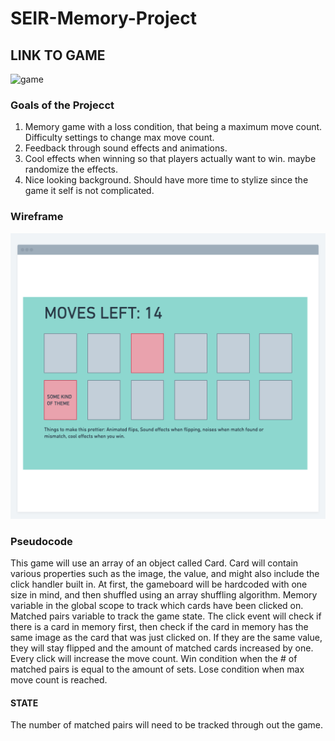 # SEIR-Memory-Project
## LINK TO GAME
![game](https://sapalombo21.github.io/SEIR-Memory-Project/)
### Goals of the Projecct
1. Memory game with a loss condition, that being a maximum move count. Difficulty settings to change max move count.
2. Feedback through sound effects and animations.
3. Cool effects when winning so that players actually want to win. maybe randomize the effects.
4. Nice looking background. Should have more time to stylize since the game it self is not complicated.
### Wireframe
![image](https://github.com/sapalombo21/SEIR-Memory-Project/blob/main/wireframe.png)
### Pseudocode
This game will use an array of an object called Card. Card will contain various properties such as the image, the value, and might also include the click handler built in. At first, the gameboard will be hardcoded with one size in mind, and then shuffled using an array shuffling algorithm. Memory variable in the global scope to track which cards have been clicked on. Matched pairs variable to track the game state. The click event will check if there is a card in memory first, then check if the card in memory has the same image as the card that was just clicked on. If they are the same value, they will stay flipped and the amount of matched cards increased by one. Every click will increase the move count. Win condition when the # of matched pairs is equal to the amount of sets. Lose condition when max move count is reached.
#### STATE
The number of matched pairs will need to be tracked through out the game.
